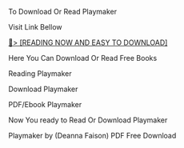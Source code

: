 To Download Or Read Playmaker

Visit Link Bellow

<a href="https://uk.ebookarea.xyz/?book=210214492-playmaker">📖&gt; [READING NOW AND EASY TO DOWNLOAD]</a>

Here You Can Download Or Read Free Books

Reading Playmaker

Download Playmaker

PDF/Ebook Playmaker

Now You ready to Read Or Download Playmaker

Playmaker by (Deanna Faison) PDF Free Download
